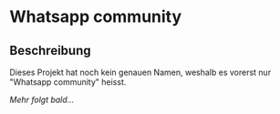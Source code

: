# Whatsapp community

## Beschreibung

Dieses Projekt hat noch kein genauen Namen, weshalb es vorerst nur "Whatsapp community" heisst.

*Mehr folgt bald...*
